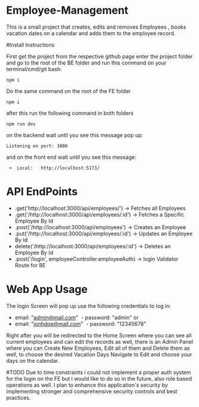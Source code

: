 # Employee-Management

This is a small project that creates, edits and removes Employees , books vacation dates on a calendar and adds them to the employee record.

#Install Instructions

First get the project from the respective github page enter the project folder and go to the root of the BE folder and run this command on your terminal/cmd/git bash:
```
npm i
```
Do the same command on the root of the FE folder

```
npm i
```
after this run the following command in both folders
```
npm run dev
```
on the backend wait until you see this message pop up:

```
Listening on port: 3000
```
and on the front end wait until you see this message:
```
 ➜  Local:   http://localhost:5173/
```

# API EndPoints

- .get('http://localhost:3000/api/employees/') -> Fetches all Employees
- .get('/http://localhost:3000/api/employees/:id') -> Fetches a Specific Employee By Id
- .post('/http://localhost:3000/api/employees') -> Creates an Employee
- .put('/http://localhost:3000/api/employees/:id') -> Updates an Employee By Id
- delete('/http://localhost:3000/api/employees/:id') -> Deletes an Employee By Id
- .post('/login', employeeController.employeeAuth) -> login Validator Route for BE

# Web App Usage

The login Screen will pop up use the following credentials to log in:

 - email: "admin@mail.com"
 - password: "admin"
   or
- email: "jonhdoe@mail.com"
 - password: "12345678"

Right after you will be redirected to the Home Screen where you can see all current employees and can edit the records as well,
there is an Admin Panel where you can Create New Employees, Edit all of them and Delete them as well,
to choose the desired Vacation Days Navigate to Edit and choose your days on the calendar.

#TODO
Due to time constraints i could not implement a proper auth system for the login on the FE but i would like to do so in the future, also role based operations as well.
I plan to enhance this application's security by implementing stronger and comprehensive security controls and best practices.

 
